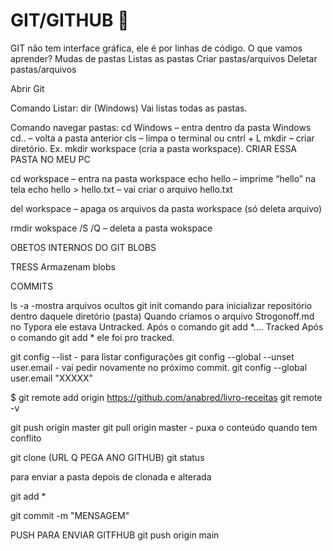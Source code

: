 # GIT/GITHUB :robot:

GIT não tem interface gráfica, ele é por linhas de código.
O que vamos aprender?
Mudas de pastas
Listas as pastas
Criar pastas/arquivos
Deletar pastas/arquivos

 

Abrir Git

Comando Listar: dir (Windows)
Vai listas todas as pastas.

Comando navegar pastas: cd Windows – entra dentro da pasta Windows
cd.. – volta a pasta anterior
cls – limpa o terminal ou cntrl + L
mkdir – criar diretório. Ex. mkdir workspace (cria a pasta workspace). CRIAR ESSA PASTA NO MEU PC

cd workspace – entra na pasta workspace
echo hello – imprime “hello” na tela
echo hello > hello.txt – vai criar o arquivo hello.txt

del workspace – apaga os arquivos da pasta workspace (só deleta arquivo)

rmdir wokspace /S /Q – deleta a pasta wokspace


OBETOS INTERNOS DO GIT
BLOBS
	 

TRESS
	Armazenam blobs

COMMITS


ls -a     -mostra arquivos ocultos
git init
	comando para inicializar repositório dentro daquele diretório (pasta)
	Quando criamos o arquivo Strogonoff.md no Typora ele estava Untracked. Após o comando git add *....
Tracked
	Após o comando git add * ele foi pro tracked.

git config --list - para listar configurações
git config --global --unset user.email - vai pedir novamente no próximo commit.
git config --global user.email "XXXXX"

$ git remote add origin https://github.com/anabred/livro-receitas
git remote -v

git push origin master
git pull origin master   - puxa o conteúdo quando tem conflito

git clone (URL Q PEGA ANO GITHUB)
git status

para enviar a pasta depois de clonada e alterada

git add *

git commit -m "MENSAGEM"

PUSH PARA ENVIAR GITFHUB
git push origin main